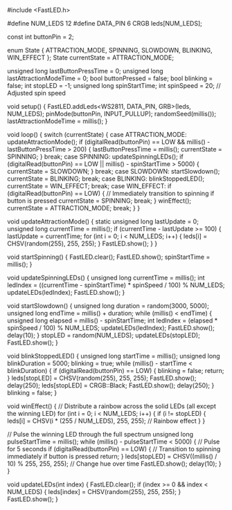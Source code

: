 #include <FastLED.h>

#define NUM_LEDS 12
#define DATA_PIN 6
CRGB leds[NUM_LEDS];

const int buttonPin = 2;

enum State { ATTRACTION_MODE, SPINNING, SLOWDOWN, BLINKING, WIN_EFFECT };
State currentState = ATTRACTION_MODE;

unsigned long lastButtonPressTime = 0;
unsigned long lastAttractionModeTime = 0;
bool buttonPressed = false;
bool blinking = false;
int stopLED = -1;
unsigned long spinStartTime;
int spinSpeed = 20;  // Adjusted spin speed

void setup() {
  FastLED.addLeds<WS2811, DATA_PIN, GRB>(leds, NUM_LEDS);
  pinMode(buttonPin, INPUT_PULLUP);
  randomSeed(millis());
  lastAttractionModeTime = millis();
}

void loop() {
  switch (currentState) {
    case ATTRACTION_MODE:
      updateAttractionMode();
      if (digitalRead(buttonPin) == LOW && millis() - lastButtonPressTime > 200) {
        lastButtonPressTime = millis();
        currentState = SPINNING;
      }
      break;
    case SPINNING:
      updateSpinningLEDs();
      if (digitalRead(buttonPin) == LOW || millis() - spinStartTime > 5000) {
        currentState = SLOWDOWN;
      }
      break;
    case SLOWDOWN:
      startSlowdown();
      currentState = BLINKING;
      break;
    case BLINKING:
      blinkStoppedLED();
      currentState = WIN_EFFECT;
      break;
    case WIN_EFFECT:
      if (digitalRead(buttonPin) == LOW) {
        // Immediately transition to spinning if button is pressed
        currentState = SPINNING;
        break;
      }
      winEffect();
      currentState = ATTRACTION_MODE;
      break;
  }
}

void updateAttractionMode() {
  static unsigned long lastUpdate = 0;
  unsigned long currentTime = millis();
  if (currentTime - lastUpdate >= 100) {
    lastUpdate = currentTime;
    for (int i = 0; i < NUM_LEDS; i++) {
      leds[i] = CHSV(random(255), 255, 255);
    }
    FastLED.show();
  }
}

void startSpinning() {
  FastLED.clear();
  FastLED.show();
  spinStartTime = millis();
}

void updateSpinningLEDs() {
  unsigned long currentTime = millis();
  int ledIndex = ((currentTime - spinStartTime) * spinSpeed / 100) % NUM_LEDS;
  updateLEDs(ledIndex);
  FastLED.show();
}

void startSlowdown() {
  unsigned long duration = random(3000, 5000);
  unsigned long endTime = millis() + duration;
  while (millis() < endTime) {
    unsigned long elapsed = millis() - spinStartTime;
    int ledIndex = (elapsed * spinSpeed / 100) % NUM_LEDS;
    updateLEDs(ledIndex);
    FastLED.show();
    delay(10);
  }
  stopLED = random(NUM_LEDS);
  updateLEDs(stopLED);
  FastLED.show();
}

void blinkStoppedLED() {
  unsigned long startTime = millis();
  unsigned long blinkDuration = 5000;
  blinking = true;
  while (millis() - startTime < blinkDuration) {
    if (digitalRead(buttonPin) == LOW) {
      blinking = false;
      return;
    }
    leds[stopLED] = CHSV(random(255), 255, 255);
    FastLED.show();
    delay(250);
    leds[stopLED] = CRGB::Black;
    FastLED.show();
    delay(250);
  }
  blinking = false;
}

void winEffect() {
  // Distribute a rainbow across the solid LEDs (all except the winning LED)
  for (int i = 0; i < NUM_LEDS; i++) {
    if (i != stopLED) {
      leds[i] = CHSV(i * (255 / NUM_LEDS), 255, 255);  // Rainbow effect
    }
  }

  // Pulse the winning LED through the full spectrum
  unsigned long pulseStartTime = millis();
  while (millis() - pulseStartTime < 5000) {  // Pulse for 5 seconds
    if (digitalRead(buttonPin) == LOW) {
      // Transition to spinning immediately if button is pressed
      return;
    }
    leds[stopLED] = CHSV((millis() / 10) % 255, 255, 255);  // Change hue over time
    FastLED.show();
    delay(10);
  }
}

void updateLEDs(int index) {
  FastLED.clear();
  if (index >= 0 && index < NUM_LEDS) {
    leds[index] = CHSV(random(255), 255, 255);
  }
  FastLED.show();
}
